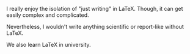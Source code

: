I really enjoy the isolation of "just writing" in LaTeX.
Though, it can get easily complex and complicated.

Nevertheless, I wouldn't write anything scientific or
report-like without LaTeX.

We also learn LaTeX in university.
